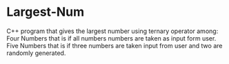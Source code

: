 # Largest-Num
C++ program that gives the largest number using ternary operator among: <br> Four Numbers that is if all numbers numbers are taken as input form user. <br> Five Numbers that is if three numbers are taken input from user and two are randomly generated.
